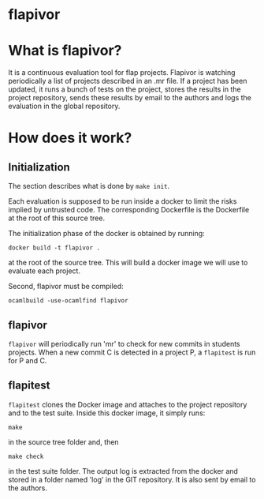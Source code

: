 flapivor
========

# What is flapivor?

It is a continuous evaluation tool for flap projects. Flapivor is
watching periodically a list of projects described in an .mr file.  If
a project has been updated, it runs a bunch of tests on the project,
stores the results in the project repository, sends these results by
email to the authors and logs the evaluation in the global repository.

# How does it work?

## Initialization

The section describes what is done by `make init`.

Each evaluation is supposed to be run inside a docker to limit the
risks implied by untrusted code. The corresponding Dockerfile is the
Dockerfile at the root of this source tree.

The initialization phase of the docker is obtained by running:

```
docker build -t flapivor .
```

at the root of the source tree. This will build a docker image we
will use to evaluate each project.

Second, flapivor must be compiled:

```
ocamlbuild -use-ocamlfind flapivor
```

## flapivor

`flapivor` will periodically run 'mr' to check for new commits in
students projects. When a new commit C is detected in a project P, a 
`flapitest` is run for P and C.

## flapitest

`flapitest` clones the Docker image and attaches to the project
repository and to the test suite. Inside this docker image, it simply
runs:

```
make
```

in the source tree folder and, then

```
make check
```

in the test suite folder. The output log is extracted from the docker
and stored in a folder named 'log' in the GIT repository. It is also
sent by email to the authors.





